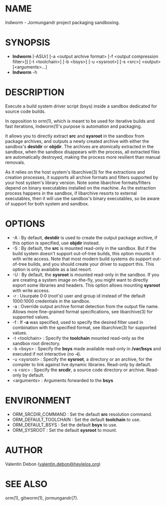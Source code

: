 # NAME

lndworm - Jormungandr project packaging sandboxing.

# SYNOPSIS

- **lndworm** [-ASUr] [-a \<output archive format\> [-f \<output compression filter\>]] [-t \<toolchain\>] [-b \<bsys\>] [-u \<sysroot\>] [-s \<src\>] \<output\> [\<arguments\>...]
- **lndworm** -h

# DESCRIPTION

Execute a build system driver script (bsys) inside a sandbox dedicated for source code builds.

In opposition to orm(1), which is meant to be used for iterative
builds and fast iterations, lndworm(1)'s purpose is automation and packaging.

It allows you to directly extract **src** and **sysroot** in the sandbox from package archives,
and outputs a newly created archive with either the sandbox's **destdir** or **objdir**.
The archives are atomically extracted in the sandbox, when the sandbox disappears with the process,
all extracted files are automatically destroyed, making the process more resilient than manual removals.

As it relies on the host system's libarchive(3) for the extractions and creation processes,
it supports all archive formats and filters supported by your host system's library version.
Note some libarchive formats/filters depend on binary executables installed on the machine.
As the extraction process happens in the sandbox, if libarchive resorts to external executables,
then it will use the sandbox's binary executables, so be aware of support for both system and sandbox.

# OPTIONS

- -A : By default, **destdir** is used to create the output package archive, if this option is specified, use **objdir** instead.
- -S : By default, the **src** is mounted read-only in the sandbox. But if the build system doesn't support out-of-tree builds, this option mounts it with write access.
       Note that most modern build systems do support out-of-tree builds, and you should create your driver to support this. This option is only available as a last resort.
- -U : By default, the **sysroot** is mounted read-only in the sandbox. If you are creating a system image on-the-fly,
       you might want to directly export some libraries and headers. This option allows mounting **sysroot** with write access.
- -r : Usurpate 0:0 (root's) user and group id instead of the default 1000:1000 credentials in the sandbox.
- -a : Override output archive format detection from the output file name. Allows more fine-grained format specifications, see libarchive(3) for supported values.
- -f : If **-a** was specified, used to specify the desired filter used in combination with the specified format, see libarchive(3) for supported values.
- -t \<toolchain\> : Specify the **toolchain** mounted read-only as the sandbox root directory.
- -b \<bsys\> : Specify the **bsys** made available read-only in **/var/bsys** and executed if not interactive (no **-i**).
- -u \<sysroot\> : Specify the **sysroot**, a directory or an archive, for the compiler to link against live dynamic libraries. Read-only by default.
- -s \<src\> : Specify the **srcdir**, a source code directory or archive. Read-only by default.
- \<arguments\> : Arguments forwarded to the **bsys**

# ENVIRONMENT

- ORM\_SRCDIR\_COMMAND : Set the default **src** resolution command.
- ORM\_DEFAULT\_TOOLCHAIN : Set the default **toolchain** to use.
- ORM\_DEFAULT\_BSYS : Set the default **bsys** to use.
- ORM\_SYSROOT : Set the default **sysroot** to mount.

# AUTHOR
Valentin Debon (valentin.debon@heylelos.org)

# SEE ALSO
orm(1), gitworm(1), jormungandr(7).
